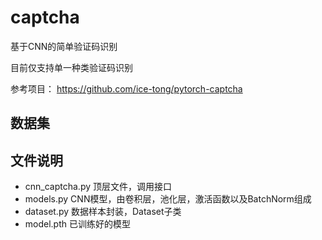 # captcha
 基于CNN的简单验证码识别
 
 目前仅支持单一种类验证码识别
 
 参考项目： https://github.com/ice-tong/pytorch-captcha

 ## 数据集
  
 ## 文件说明
 + cnn_captcha.py 顶层文件，调用接口
 + models.py CNN模型，由卷积层，池化层，激活函数以及BatchNorm组成
 + dataset.py 数据样本封装，Dataset子类
 + model.pth 已训练好的模型
